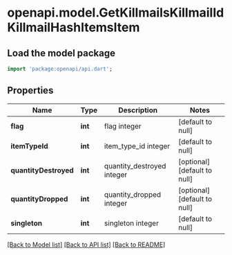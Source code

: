 # openapi.model.GetKillmailsKillmailIdKillmailHashItemsItem

## Load the model package
```dart
import 'package:openapi/api.dart';
```

## Properties
Name | Type | Description | Notes
------------ | ------------- | ------------- | -------------
**flag** | **int** | flag integer | [default to null]
**itemTypeId** | **int** | item_type_id integer | [default to null]
**quantityDestroyed** | **int** | quantity_destroyed integer | [optional] [default to null]
**quantityDropped** | **int** | quantity_dropped integer | [optional] [default to null]
**singleton** | **int** | singleton integer | [default to null]

[[Back to Model list]](../README.md#documentation-for-models) [[Back to API list]](../README.md#documentation-for-api-endpoints) [[Back to README]](../README.md)


